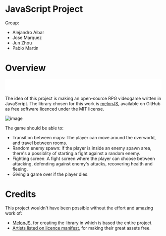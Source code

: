 # JavaScript Project
Group:

- Alejandro Aibar
- Jose Marquez
- Jun Zhou
- Pablo Martin

# Overview

![image](https://github.com/alexaib2002/dam-rpg-js-src/blob/master/img/title-logo.png?raw=true)

The idea of this project is making an open-source RPG videogame written in JavaScript. The library chosen for this work is [melonJS](https://melonjs.org/), available on GitHub as free software licenced under the MIT license.

![image](https://user-images.githubusercontent.com/66980937/170866793-a05c784b-715f-4c5c-93fb-103c0d28eae7.png)

The game should be able to:

- Transition between maps: The player can move around the overworld, and travel between rooms.
- Random enemy spawn: If the player is inside an enemy spawn area, there's a possiblity of starting a fight against a random enemy.
- Fighting screen: A fight screen where the player can choose between attacking, defending against enemy's attacks, recovering health and fleeing.
- Giving a game over if the player dies.

# Credits

This project wouldn't have been possible without the effort and amazing work of:

- [MelonJS](https://github.com/melonjs/melonJS), for creating the library in which is based the entire project.
- [Artists listed on licence manifest](https://github.com/alexaib2002/dam-rpg-js-src/blob/master/LICENCE_MANIFEST.md), for making their great assets free.
